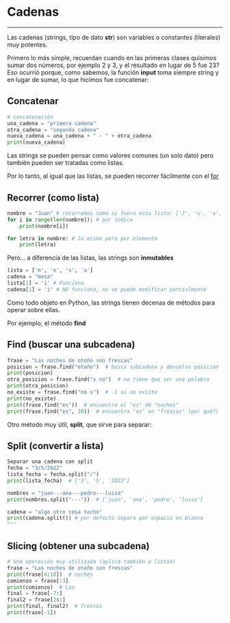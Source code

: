 # Cadenas

---

Las cadenas (strings, tipo de dato **str**) son variables o constantes (literales) muy potentes.

Primero lo más simple, recuerdan cuando en las primeras clases quisimos sumar dos números, por ejemplo 2 y 3, y el resultado en lugar de 5 fue 23?
Eso ocurrió porque, como sabemos, la función **input** toma siempre string y en lugar de sumar, lo que hicimos fue concatenar:

## Concatenar

```py
# concatenación
una_cadena = "primera cadena"
otra_cadena = "segunda cadena"
nueva_cadena = una_cadena + " - " + otra_cadena
print(nueva_cadena)
```

Las strings se pueden pensar como valores comunes (un solo dato) pero también pueden ser tratadas como listas.

Por lo tanto, al igual que las listas, se pueden recorrer fácilmente con el [for](bucles/for.md)

## Recorrer (como lista)

``` py
nombre = "Juan" # recorremos como si fuera esta lista: ['J', 'u', 'a', 'n']
for i in range(len(nombre)): # por índice
    print(nombre[i])

for letra in nombre: # lo mismo pero por elemento
    print(letra)
```

Pero... a diferencia de las listas, las strings son **inmutables**

``` py
lista = ['m', 'e', 's', 'a']
cadena = "mesa" 
lista[1] = 'i' # Funciona
cadena[1] = 'i' # NO funciona, no se puede modificar parcialmente
```

Como todo objeto en Python, las strings tienen decenas de métodos para operar sobre ellas.

Por ejemplo, el método **find**

## Find (buscar una subcadena)

```py
frase = "Las noches de otoño son frescas"
posicion = frase.find("otoño")  # busca subcadena y devuelve posición
print(posicion)
otra_posicion = frase.find("s no")  # no tiene que ser una palabra
print(otra_posicion)
no_existe = frase.find("no s")  # -1 si no existe
print(no_existe)
print(frase.find("es"))  # encuentra el "es" de "noches"
print(frase.find("es", 10))  # encuentra "es" en "frescas" (por qué?)
```

Otro método muy útil, **split**, que sirve para separar:

## Split (convertir a lista)

```py
Separar una cadena con split
fecha = "3/5/2022"
lista_fecha = fecha.split("/")
print(lista_fecha)  # ['3', '5', '2022']

nombres = "juan---ana---pedro---luisa"
print(nombres.split("---"))  # ['juan', 'ana', 'pedro', 'luisa']

cadena = "algo otro cosa techo"
print(cadena.split()) # por defecto separa por espacio en blanco
"""
```

## Slicing (obtener una subcadena)

```py
# Una operación muy utilizada (aplica también a listas)
frase = "Las noches de otoño son frescas"
print(frase[4:10])  # noches
comienzo = frase[:3]
print(comienzo)  # Las
final = frase[-7:]
final2 = frase[24:]
print(final, final2)  # frescas
print(frase[-1])
```

